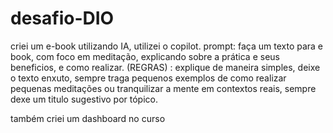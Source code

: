 # desafio-DIO
criei um e-book utilizando IA, utilizei o copilot.
prompt: faça um texto para e book, com foco em meditação, explicando sobre a prática e seus beneficios, e como realizar.
(REGRAS) : explique de maneira simples, 
deixe o texto enxuto, sempre traga pequenos exemplos de como realizar pequenas meditações ou tranquilizar a mente em contextos reais, sempre dexe um titulo sugestivo por tópico.

também criei um dashboard no curso
